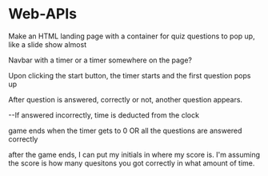 # Web-APIs

Make an HTML landing page with a container for quiz questions to pop up, like a slide show almost

Navbar with a timer or a timer somewhere on the page?

Upon clicking the start button, the timer starts and the first question pops up

After question is answered, correctly or not, another question appears. 

--If answered incorrectly, time is deducted from the clock

game ends when the timer gets to 0 OR all the questions are answered correctly 

after the game ends, I can put my initials in where my score is. I'm assuming the score is how many quesitons you got correctly in what amount of time. 




